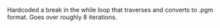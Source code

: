 Hardcoded a break in the while loop that traverses and converts 
to .pgm format. Goes over roughly 8 iterations.


